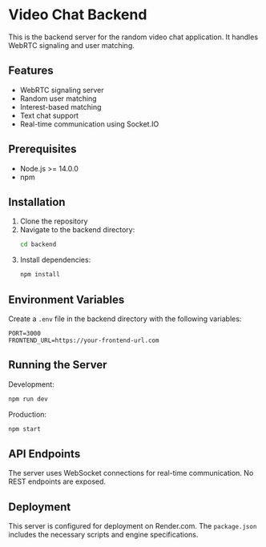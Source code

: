 # Video Chat Backend

This is the backend server for the random video chat application. It handles WebRTC signaling and user matching.

## Features

- WebRTC signaling server
- Random user matching
- Interest-based matching
- Text chat support
- Real-time communication using Socket.IO

## Prerequisites

- Node.js >= 14.0.0
- npm

## Installation

1. Clone the repository
2. Navigate to the backend directory:
   ```bash
   cd backend
   ```
3. Install dependencies:
   ```bash
   npm install
   ```

## Environment Variables

Create a `.env` file in the backend directory with the following variables:

```
PORT=3000
FRONTEND_URL=https://your-frontend-url.com
```

## Running the Server

Development:
```bash
npm run dev
```

Production:
```bash
npm start
```

## API Endpoints

The server uses WebSocket connections for real-time communication. No REST endpoints are exposed.

## Deployment

This server is configured for deployment on Render.com. The `package.json` includes the necessary scripts and engine specifications. 